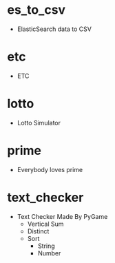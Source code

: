 # es_to_csv
 - ElasticSearch data to CSV

# etc
 - ETC

# lotto
 - Lotto Simulator

# prime
 - Everybody loves prime

# text_checker
 - Text Checker Made By PyGame
   - Vertical Sum
   - Distinct
   - Sort
      - String
      - Number
